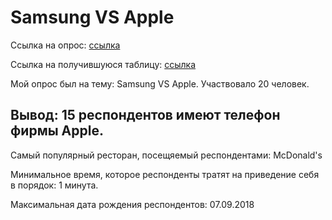 # Samsung VS Apple
Ссылка на опрос:  [ссылка](https://goo.gl/forms/Jt549Wm3Q2OxchhR2)

Ссылка на получившуюся таблицу: [ссылка](https://docs.google.com/spreadsheets/d/1bDAMofAZMb2X1zy0eomkq-2xG6pKOmE_2wEknLc4Mmc/edit#gid=150196379)

Мой опрос был на тему: Samsung VS Apple. Участвовало 20 человек.

## Вывод: 15 респондентов имеют телефон фирмы Apple. 

Самый популярный ресторан, посещяемый респондентами: McDonald's

Минимальное время, которое респонденты тратят на приведение себя в порядок: 1 минута.

Максимальная дата рождения респондентов: 07.09.2018

